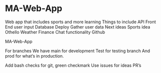 # MA-Web-App
Web app that includes sports and more learning
Things to include
API
Front End user input 
Database
Deploy
Gather user data
Next ideas
	Sports idea
	Othello
	Weather
	Finance 
	Chat functionality
Github

MA-Web-App

For branches
We have main for development
Test for testing branch
	And prod for what’s in production.

Add bash checks for git, green checkmark
Use issues for ideas
PR’s

